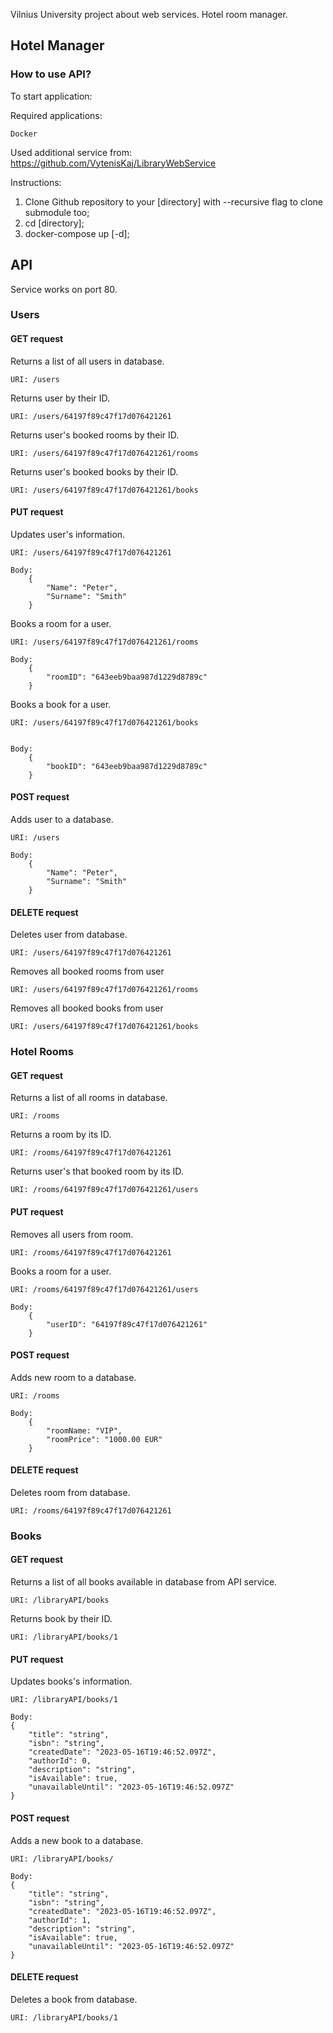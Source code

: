 Vilnius University project about web services. Hotel room manager.

## Hotel Manager
### How to use API?

To start application:

Required applications:
```
Docker
```

Used additional service from:
https://github.com/VytenisKaj/LibraryWebService

Instructions:
1. Clone Github repository to your [directory] with --recursive flag to clone submodule too;
2. cd [directory];
3. docker-compose up [-d];

## API

Service works on port 80.

### Users

#### GET request

Returns a list of all users in database.

```
URI: /users
```

Returns user by their ID.

```
URI: /users/64197f89c47f17d076421261
```

Returns user's booked rooms by their ID.

```
URI: /users/64197f89c47f17d076421261/rooms
```

Returns user's booked books by their ID.

```
URI: /users/64197f89c47f17d076421261/books
```

#### PUT request

Updates user's information.

```
URI: /users/64197f89c47f17d076421261

Body:
    {
        "Name": "Peter", 
        "Surname": "Smith" 
    }
```

Books a room for a user.

```
URI: /users/64197f89c47f17d076421261/rooms

Body:
    {
        "roomID": "643eeb9baa987d1229d8789c"
    }
```

Books a book for a user.

```
URI: /users/64197f89c47f17d076421261/books


Body:
    {
        "bookID": "643eeb9baa987d1229d8789c"
    }
```

#### POST request

Adds user to a database.

```
URI: /users

Body:
    {
        "Name": "Peter", 
        "Surname": "Smith" 
    }
```

#### DELETE request

Deletes user from database.

```
URI: /users/64197f89c47f17d076421261
```

Removes all booked rooms from user

```
URI: /users/64197f89c47f17d076421261/rooms
```

Removes all booked books from user

```
URI: /users/64197f89c47f17d076421261/books
```

### Hotel Rooms

#### GET request

Returns a list of all rooms in database.

```
URI: /rooms
```

Returns a room by its ID.

```
URI: /rooms/64197f89c47f17d076421261
```

Returns user's that booked room by its ID.

```
URI: /rooms/64197f89c47f17d076421261/users
```

#### PUT request

Removes all users from room.

```
URI: /rooms/64197f89c47f17d076421261
```

Books a room for a user.

```
URI: /rooms/64197f89c47f17d076421261/users

Body:
    {
        "userID": "64197f89c47f17d076421261"
    }
```

#### POST request

Adds new room to a database.

```
URI: /rooms

Body:
    {
        "roomName: "VIP", 
        "roomPrice": "1000.00 EUR" 
    }
```

#### DELETE request

Deletes room from database.

```
URI: /rooms/64197f89c47f17d076421261
```

### Books

#### GET request

Returns a list of all books available in database from API service.

```
URI: /libraryAPI/books
```

Returns book by their ID.

```
URI: /libraryAPI/books/1
```

#### PUT request

Updates books's information.

```
URI: /libraryAPI/books/1

Body:
{
    "title": "string",
    "isbn": "string",
    "createdDate": "2023-05-16T19:46:52.097Z",
    "authorId": 0,
    "description": "string",
    "isAvailable": true,
    "unavailableUntil": "2023-05-16T19:46:52.097Z"
}
```

#### POST request

Adds a new book to a database.

```
URI: /libraryAPI/books/

Body:
{
    "title": "string",
    "isbn": "string",
    "createdDate": "2023-05-16T19:46:52.097Z",
    "authorId": 1,
    "description": "string",
    "isAvailable": true,
    "unavailableUntil": "2023-05-16T19:46:52.097Z"
}
```

#### DELETE request

Deletes a book from database.

```
URI: /libraryAPI/books/1
```